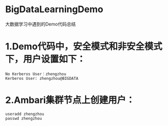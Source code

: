 # BigDataLearningDemo
大数据学习中遇到的Demo代码总结

# 1.Demo代码中，安全模式和非安全模式下，用户设置如下：

```linux
No Kerberos User：zhengzhou
Kerberos User: zhengzhou@BIGDATA
```

# 2.Ambari集群节点上创建用户：

```linux
useradd zhengzhou
passwd zhengzhou
```

